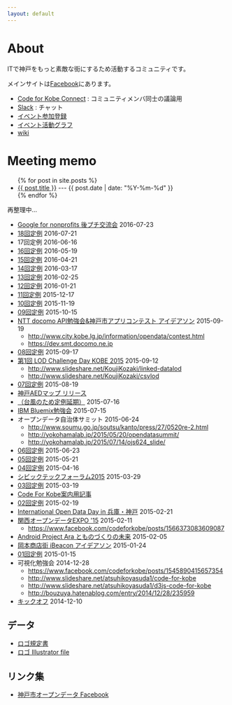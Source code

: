 ```yaml
---
layout: default
---
```


# About

ITで神戸をもっと素敵な街にするため活動するコミュニティです。

メインサイトは[Facebook](https://www.facebook.com/codeforkobe)にあります。

* [Code for Kobe Connect](https://www.facebook.com/groups/1536379276600668/) : コミュニティメンバ同士の議論用
* [Slack](https://codeforkobe.slack.com) : チャット
* [イベント参加登録](https://www.codeforamerica.org/brigade/Code-for-Kobe/checkin)
* [イベント活動グラフ](https://www.codeforamerica.org/brigade/Code-for-Kobe/attendance)
* [wiki](https://github.com/codeforkobe/codeforkobe.github.io/wiki)

# Meeting memo

<ul>
{% for post in site.posts %}
<li>
  <a class="post-link" href="{{ post.url }}">{{ post.title }}</a> ---
  <span class="post-meta">{{ post.date | date: "%Y-%m-%d" }}</span>
</li>
{% endfor %}
</ul>

再整理中…

* [Google for nonprofits 後プチ交流会](https://www.facebook.com/events/1558468817788579/) 2016-07-23
* [18回定例](https://hackpad.com/Code-for-Kobe-18th-meeting-2KclCjYWSXF) 2016-07-21
* 17回定例 2016-06-16
* [16回定例](https://hackpad.com/Code-for-Kobe-16th-Meeting-6Qci6I84uE3) 2016-05-19
* [15回定例](https://github.com/codeforkobe/codeforkobe.github.io/wiki/15回定例) 2016-04-21
* [14回定例](https://github.com/codeforkobe/codeforkobe.github.io/wiki/14回定例) 2016-03-17
* [13回定例](https://github.com/codeforkobe/codeforkobe.github.io/wiki/13回定例) 2016-02-25
* [12回定例](https://github.com/codeforkobe/codeforkobe.github.io/wiki/12回定例) 2016-01-21
* [11回定例](https://github.com/codeforkobe/codeforkobe.github.io/wiki/11回定例) 2015-12-17
* [10回定例](https://github.com/codeforkobe/codeforkobe.github.io/wiki/10回定例) 2015-11-19
* [09回定例](https://github.com/codeforkobe/codeforkobe.github.io/wiki/09回定例) 2015-10-15
* [NTT docomo API勉強会&神戸市アプリコンテスト アイデアソン](https://www.facebook.com/events/743396319102136/) 2015-09-19
  * http://www.city.kobe.lg.jp/information/opendata/contest.html
  * https://dev.smt.docomo.ne.jp
* [08回定例](https://github.com/codeforkobe/codeforkobe.github.io/wiki/08回定例) 2015-09-17
* [第1回 LOD Challenge Day KOBE 2015](http://peatix.com/event/109163) 2015-09-12
  * http://www.slideshare.net/KoujiKozaki/linked-datalod
  * http://www.slideshare.net/KoujiKozaki/csvlod
* [07回定例](https://github.com/codeforkobe/codeforkobe.github.io/wiki/07回定例) 2015-08-19
* [神戸AEDマップ リリース](http://ponpoko1968.hatenablog.com/entry/2015/07/26/182108)
* [（台風のため定例延期）](https://www.facebook.com/events/1467406310242049/) 2015-07-16
* [IBM Bluemix勉強会](https://www.facebook.com/events/1425423084450308/) 2015-07-15
* オープンデータ自治体サミット 2015-06-24
  * http://www.soumu.go.jp/soutsu/kanto/press/27/0520re-2.html
  * http://yokohamalab.jp/2015/05/20/opendatasummit/
  * http://yokohamalab.jp/2015/07/14/ojs624_slide/
* [06回定例](https://github.com/codeforkobe/codeforkobe.github.io/wiki/06回定例) 2015-06-23
* [05回定例](https://github.com/codeforkobe/codeforkobe.github.io/wiki/05回定例) 2015-05-21
* [04回定例](https://github.com/codeforkobe/codeforkobe.github.io/wiki/04回定例) 2015-04-16
* [シビックテックフォーラム2015](http://civictechforum2015.peatix.com/) 2015-03-29
* [03回定例](https://github.com/codeforkobe/codeforkobe.github.io/wiki/03回定例) 2015-03-19
* [Code For Kobe案内用記事](http://blog.yukiohyama.com/2015/03/15/feel-codeforkobe/)
* [02回定例](https://github.com/codeforkobe/codeforkobe.github.io/wiki/02回定例) 2015-02-19
* [International Open Data Day in 兵庫・神戸](http://codeforkobe-3.peatix.com/) 2015-02-21
* [関西オープンデータEXPO '15](http://expo15.theodi.jp/) 2015-02-11
  * https://www.facebook.com/codeforkobe/posts/1566373083609087
* [Android Project Ara とものづくりの未来](http://codeforkobe-2.peatix.com/) 2015-02-05
* [岡本商店街 iBeacon アイデアソン](http://codeforkobe-1.peatix.com/) 2015-01-24
* [01回定例](https://github.com/codeforkobe/codeforkobe.github.io/wiki/01回定例) 2015-01-15
* 可視化勉強会 2014-12-28
  * https://www.facebook.com/codeforkobe/posts/1545890415657354
  * http://www.slideshare.net/atsuhikoyasuda1/code-for-kobe
  * http://www.slideshare.net/atsuhikoyasuda1/d3js-code-for-kobe
  * http://bouzuya.hatenablog.com/entry/2014/12/28/235959
* [キックオフ](https://github.com/codeforkobe/codeforkobe.github.io/wiki/キックオフ) 2014-12-10

## データ
* [ロゴ規定書](http://codeforkobe.github.io/logo/cfk_logo_spec.pdf)
* [ロゴ Illustrator file](http://codeforkobe.github.io/logo/cfk_logo_fix.ai)

## リンク集
* [神戸市オープンデータ Facebook](https://www.facebook.com/%E7%A5%9E%E6%88%B8%E5%B8%82%E3%82%AA%E3%83%BC%E3%83%97%E3%83%B3%E3%83%87%E3%83%BC%E3%82%BF-1015998728412821/)
